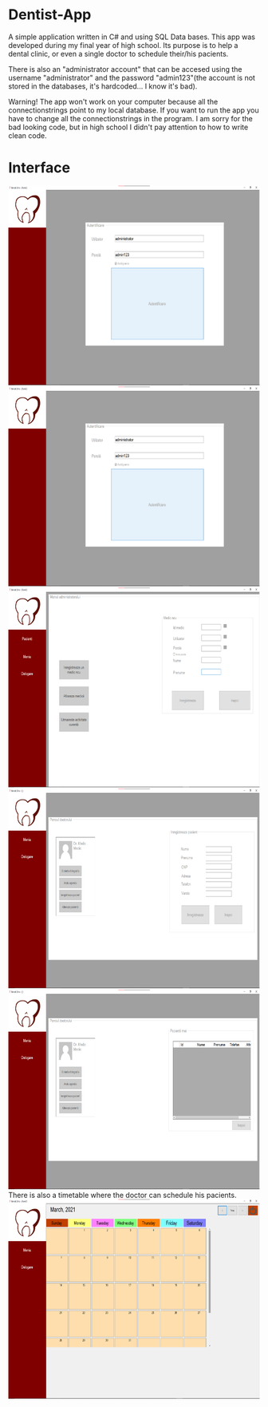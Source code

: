 # Dentist-App

A simple application written in C# and using SQL Data bases.
This app was developed during my final year of high school. Its purpose is to help a dental clinic, or even a single doctor to schedule their/his pacients.

There is also an "administrator account" that can be accesed using the username "administrator" and the password "admin123"(the account is not stored in the databases, it's hardcoded... I know it's bad).

Warning! The app won't work on your computer because all the connectionstrings point to my local database. If you want to run the app you have to change all the connectionstrings in the program. I am sorry for the bad looking code, but in high school I didn't pay attention to how to write clean code.

# Interface

<img src="ss1.png" width="auto" height="400px" />
<img src="ss2.png" width="auto" height="400px" />
<img src="ss3.png" width="auto" height="400px" />
<img src="ss4.png" width="auto" height="400px" />
<img src="ss5.png" width="auto" height="400px" />
There is also a timetable where the doctor can schedule his pacients.
<img src="ss6.png" width="auto" height="400px" />
